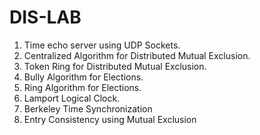 # DIS-LAB

1. Time echo server using UDP Sockets.
2. Centralized Algorithm for Distributed Mutual Exclusion.
3. Token Ring for Distributed Mutual Exclusion.
4. Bully Algorithm for Elections.
5. Ring Algorithm for Elections.
6. Lamport Logical Clock.
7. Berkeley Time Synchronization
8. Entry Consistency using Mutual Exclusion
